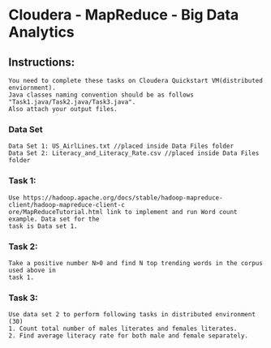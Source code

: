 # Cloudera - MapReduce - Big Data Analytics

## Instructions:
```
You need to complete these tasks on Cloudera Quickstart VM(distributed enviornment).
Java classes naming convention should be as follows "Task1.java/Task2.java/Task3.java". 
Also attach your output files.
```

### Data Set
```
Data Set 1: US_AirlLines.txt //placed inside Data Files folder
Data Set 2: Literacy_and_Literacy_Rate.csv //placed inside Data Files folder
```
### Task 1:
```
Use https://hadoop.apache.org/docs/stable/hadoop-mapreduce-client/hadoop-mapreduce-client-c
ore/MapReduceTutorial.html link to implement and run Word count example. Data set for the
task is Data set 1.
```
### Task 2:
```
Take a positive number N>0 and find N top trending words in the corpus used above in
task 1.
```
### Task 3:
```
Use data set 2 to perform following tasks in distributed environment (30)
1. Count total number of males literates and females literates.
2. Find average literacy rate for both male and female separately.
```

